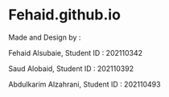 # Fehaid.github.io

Made and Design by :
    
Fehaid Alsubaie, Student ID : 202110342

Saud Alobaid, Student ID : 202110392

Abdulkarim Alzahrani, Student ID : 202110493
